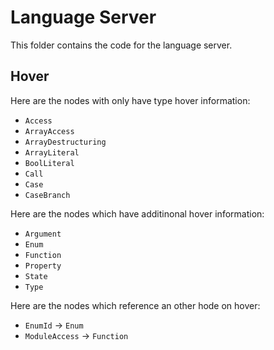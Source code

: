 # Language Server

This folder contains the code for the language server.

## Hover

Here are the nodes with only have type hover information:

- `Access`
- `ArrayAccess`
- `ArrayDestructuring`
- `ArrayLiteral`
- `BoolLiteral`
- `Call`
- `Case`
- `CaseBranch`

Here are the nodes which have additinonal hover information:

- `Argument`
- `Enum`
- `Function`
- `Property`
- `State`
- `Type`

Here are the nodes which reference an other hode on hover:

- `EnumId` -> `Enum`
- `ModuleAccess` -> `Function`
